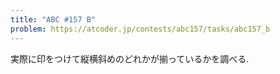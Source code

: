 ```yaml
---
title: "ABC #157 B"
problem: https://atcoder.jp/contests/abc157/tasks/abc157_b
---
```

実際に印をつけて縦横斜めのどれかが揃っているかを調べる.

